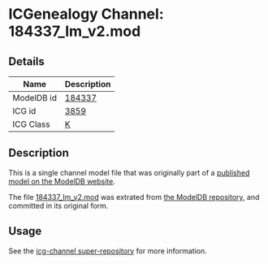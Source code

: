 # ICGenealogy Channel: 184337\_Im\_v2.mod

## Details

Name | Description
---- | -----------
ModelDB id | [184337](http://senselab.med.yale.edu/ModelDB/ShowModel.cshtml?model=184337)
ICG id | [3859](http://icg.neurotheory.ox.ac.uk/channels/1/3859)
ICG Class | [K](http://icg.neurotheory.ox.ac.uk/channels/1)

## Description

This is a single channel model file that was originally part of a [published model on the ModelDB website](http://senselab.med.yale.edu/mModelDB/ShowModel.cshtml?model=184337).

The file [184337\_Im\_v2.mod](184337_Im_v2.mod) was extrated from [the ModelDB repository](http://senselab.med.yale.edu/ModelDB/ShowModel.cshtml?model=184337), and committed in its original form.

## Usage

See the [icg-channel super-repository](https://github.com/icgenealogy/icg-channels) for more information.
